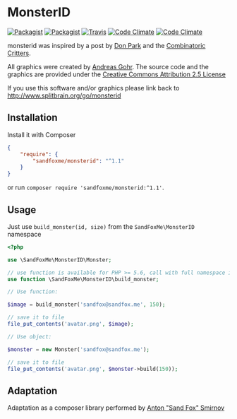 # MonsterID

[![Packagist](https://img.shields.io/packagist/v/sandfoxme/monsterid.svg?maxAge=2592000)](https://packagist.org/packages/sandfoxme/monsterid)
[![Packagist](https://img.shields.io/packagist/l/sandfoxme/monsterid.svg?maxAge=2592000)](https://creativecommons.org/licenses/by/2.5/)
[![Travis](https://img.shields.io/travis/sandfoxme/monsterid.svg?maxAge=2592000)](https://travis-ci.org/sandfoxme/monsterid)
[![Code Climate](https://img.shields.io/codeclimate/coverage/github/sandfoxme/monsterid.svg?maxAge=2592000)](https://codeclimate.com/github/sandfoxme/monsterid/coverage)
[![Code Climate](https://img.shields.io/codeclimate/maintainability/sandfoxme/monsterid.svg?maxAge=2592000)](https://codeclimate.com/github/sandfoxme/monsterid)


monsterid was inspired by a post by 
[Don Park](http://www.docuverse.com/blog/donpark/2007/01/18/visual-security-9-block-ip-identification) 
and the [Combinatoric Critters](http://www.levitated.net/bones/walkingFaces/index.html).

All graphics were created by [Andreas Gohr](http://www.splitbrain.org). The source code and the graphics are provided
under the [Creative Commons Attribution 2.5 License](http://creativecommons.org/licenses/by/2.5/)

If you use this software and/or graphics please link back to http://www.splitbrain.org/go/monsterid

## Installation

Install it with Composer

```json
{
    "require": {
        "sandfoxme/monsterid": "^1.1"
    }
}
```

or run `composer require 'sandfoxme/monsterid:^1.1'`.

## Usage

Just use ```build_monster(id, size)``` from the ```SandFoxMe\MonsterID``` namespace

```php
<?php

use \SandFoxMe\MonsterID\Monster;

// use function is available for PHP >= 5.6, call with full namespace in earlier versions
use function \SandFoxMe\MonsterID\build_monster;

// Use function:

$image = build_monster('sandfox@sandfox.me', 150);

// save it to file
file_put_contents('avatar.png', $image);

// Use object:

$monster = new Monster('sandfox@sandfox.me');

// save it to file
file_put_contents('avatar.png', $monster->build(150));
```

## Adaptation

Adaptation as a composer library performed by [Anton "Sand Fox" Smirnov](https://sandfox.me/)
